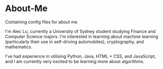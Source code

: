 # About-Me
Containing config files for about me

I'm Alec Lu, currently a University of Sydney student studying Finance and Computer Science majors.
I'm interested in learning about machine learning (particularly their use in self-driving automobiles), cryptography, and mathematics.

I've had experience in utilising Python, Java, HTML + CSS, and JavaScript, and I am currently very excited to be learning more about algorithms.
